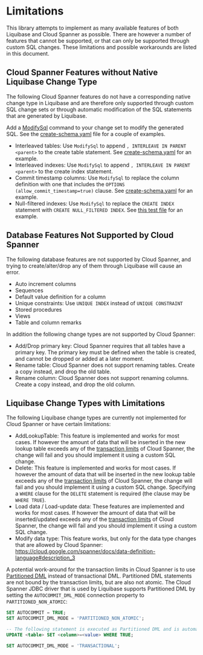 # Limitations
This library attempts to implement as many available features of both Liquibase and Cloud Spanner as possible. There
are however a number of features that cannot be supported, or that can only be supported through custom SQL changes.
These limitations and possible workarounds are listed in this document.

## Cloud Spanner Features without Native Liquibase Change Type
The following Cloud Spanner features do not have a corresponding native change type in Liquibase and are therefore
only supported through custom SQL change sets or through automatic modification of the SQL statements that are
generated by Liquibase.

Add a [ModifySql](https://docs.liquibase.com/workflows/liquibase-community/modify-sql.html) command to your change set
to modify the generated SQL. See the [create-schema.yaml](examples/create-schema.yaml) file for a couple of examples.

- Interleaved tables: Use `ModifySql` to append `, INTERLEAVE IN PARENT <parent>` to the create table statement. See [create-schema.yaml](examples/create-schema.yaml) for an example.
- Interleaved indexes: Use `ModifySql` to append `, INTERLEAVE IN PARENT <parent>` to the create index statement.
- Commit timestamp columns: Use `ModifySql` to replace the column definition with one that includes the `OPTIONS (allow_commit_timestamp=true)` clause. See [create-schema.yaml](examples/create-schema.yaml) for an example.
- Null-filtered indexes: Use `ModifySql` to replace the `CREATE INDEX` statement with `CREATE NULL_FILTERED INDEX`. See [this test file](src/test/resources/create-null-filtered-index-singers-first-name.spanner.yaml) for an example.

## Database Features Not Supported by Cloud Spanner
The following database features are not supported by Cloud Spanner, and trying to create/alter/drop any of them through Liquibase will cause an error.

- Auto increment columns
- Sequences
- Default value definition for a column
- Unique constraints: Use `UNIQUE INDEX` instead of `UNIQUE CONSTRAINT`
- Stored procedures
- Views
- Table and column remarks


In addition the following change types are not supported by Cloud Spanner:
- Add/Drop primary key: Cloud Spanner requires that all tables have a primary key. The primary key must be defined when the table is created, and cannot be dropped or added at a later moment.
- Rename table: Cloud Spanner does not support renaming tables. Create a copy instead, and drop the old table.
- Rename column: Cloud Spanner does not support renaming columns. Create a copy instead, and drop the old column.

## Liquibase Change Types with Limitations
The following Liquibase change types are currently not implemented for Cloud Spanner or have certain limitations:

- AddLookupTable: This feature is implemented and works for most cases. If however the amount of data that will be inserted in the new lookup table exceeds any of the [transaction limits](https://cloud.google.com/spanner/docs/dml-tasks#transaction_limits) of Cloud Spanner, the change will fail and you should implement it using a custom SQL change.
- Delete: This feature is implemented and works for most cases. If however the amount of data that will be inserted in the new lookup table exceeds any of the [transaction limits](https://cloud.google.com/spanner/docs/dml-tasks#transaction_limits) of Cloud Spanner, the change will fail and you should implement it using a custom SQL change. Specifying a `WHERE` clause for the `DELETE` statement is required (the clause may be `WHERE TRUE`).
- Load data / Load-update data: These features are implemented and works for most cases. If however the amount of data that will be inserted/updated exceeds any of the [transaction limits](https://cloud.google.com/spanner/docs/dml-tasks#transaction_limits) of Cloud Spanner, the change will fail and you should implement it using a custom SQL change.
- Modify data type: This feature works, but only for the data type changes that are allowed by Cloud Spanner: https://cloud.google.com/spanner/docs/data-definition-language#description_3

A potential work-around for the transaction limits in Cloud Spanner is to use [Partitioned DML](https://cloud.google.com/spanner/docs/dml-tasks#partitioned-dml) instead of transactional DML. Partitioned DML statements are not bound by the transaction limits, but are also not atomic. The Cloud Spanner JDBC driver that is used by Liquibase supports Partitioned DML by setting the `AUTOCOMMIT_DML_MODE` connection property to `PARTITIONED_NON_ATOMIC`:

```sql
SET AUTOCOMMIT = TRUE;
SET AUTOCOMMIT_DML_MODE = 'PARTITIONED_NON_ATOMIC';

-- The following statement is executed as Partitioned DML and is automatically committed.
UPDATE <table> SET <column>=<value> WHERE TRUE;

SET AUTOCOMMIT_DML_MODE = 'TRANSACTIONAL';
```


